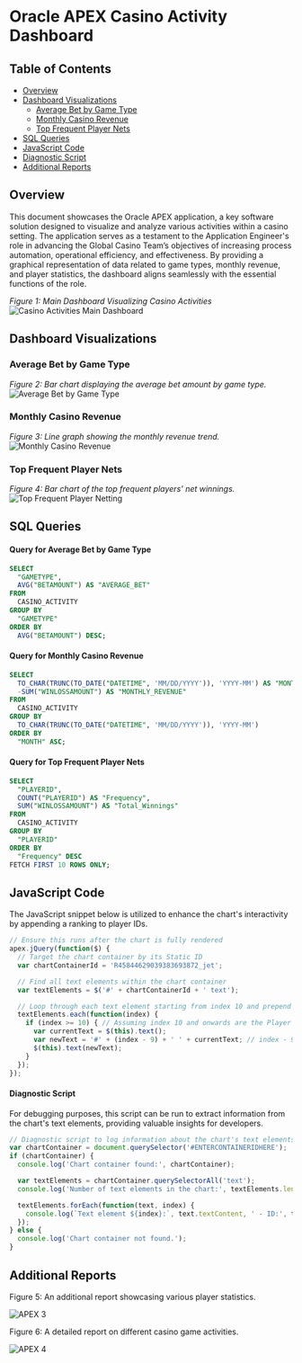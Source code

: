 # Oracle APEX Casino Activity Dashboard

## Table of Contents
- [Overview](#overview)
- [Dashboard Visualizations](#dashboard-visualizations)
  - [Average Bet by Game Type](#average-bet-by-game-type)
  - [Monthly Casino Revenue](#monthly-casino-revenue)
  - [Top Frequent Player Nets](#top-frequent-player-nets)
- [SQL Queries](#sql-queries)
- [JavaScript Code](#javascript-code)
- [Diagnostic Script](#diagnostic-script)
- [Additional Reports](#additional-reports)

## Overview

This document showcases the Oracle APEX application, a key software solution designed to visualize and analyze various activities within a casino setting. The application serves as a testament to the Application Engineer's role in advancing the Global Casino Team’s objectives of increasing process automation, operational efficiency, and effectiveness. By providing a graphical representation of data related to game types, monthly revenue, and player statistics, the dashboard aligns seamlessly with the essential functions of the role.

*Figure 1: Main Dashboard Visualizing Casino Activities*
![Casino Activities Main Dashboard](Casino%20Activities%20Main.png)




## Dashboard Visualizations

### Average Bet by Game Type

*Figure 2: Bar chart displaying the average bet amount by game type.*
![Average Bet by Game Type](GameType.png)




### Monthly Casino Revenue

*Figure 3: Line graph showing the monthly revenue trend.*
![Monthly Casino Revenue](House%20Revenue.png)


### Top Frequent Player Nets

*Figure 4: Bar chart of the top frequent players' net winnings.*
![Top Frequent Player Netting](Top%20Frequent%20Player%20Netting.png)




## SQL Queries

#### Query for Average Bet by Game Type

```sql
SELECT
  "GAMETYPE",
  AVG("BETAMOUNT") AS "AVERAGE_BET"
FROM
  CASINO_ACTIVITY
GROUP BY
  "GAMETYPE"
ORDER BY
  AVG("BETAMOUNT") DESC;
```

#### Query for Monthly Casino Revenue

```sql
SELECT
  TO_CHAR(TRUNC(TO_DATE("DATETIME", 'MM/DD/YYYY')), 'YYYY-MM') AS "MONTH",
  -SUM("WINLOSSAMOUNT") AS "MONTHLY_REVENUE"
FROM
  CASINO_ACTIVITY
GROUP BY
  TO_CHAR(TRUNC(TO_DATE("DATETIME", 'MM/DD/YYYY')), 'YYYY-MM')
ORDER BY
  "MONTH" ASC;
```

#### Query for Top Frequent Player Nets

```sql
SELECT
  "PLAYERID",
  COUNT("PLAYERID") AS "Frequency",
  SUM("WINLOSSAMOUNT") AS "Total_Winnings"
FROM
  CASINO_ACTIVITY
GROUP BY
  "PLAYERID"
ORDER BY
  "Frequency" DESC
FETCH FIRST 10 ROWS ONLY;
```


## JavaScript Code

The JavaScript snippet below is utilized to enhance the chart's interactivity by appending a ranking to player IDs.

```javascript
// Ensure this runs after the chart is fully rendered
apex.jQuery(function($) {
  // Target the chart container by its Static ID
  var chartContainerId = 'R45844629039383693872_jet';

  // Find all text elements within the chart container
  var textElements = $('#' + chartContainerId + ' text');

  // Loop through each text element starting from index 10 and prepend the ranking
  textElements.each(function(index) {
    if (index >= 10) { // Assuming index 10 and onwards are the Player IDs
      var currentText = $(this).text();
      var newText = '#' + (index - 9) + ' ' + currentText; // index - 9 to start counting from 1
      $(this).text(newText);
    }
  });
});
```


#### Diagnostic Script
For debugging purposes, this script can be run to extract information from the chart's text elements, providing valuable insights for developers.

```javascript
// Diagnostic script to log information about the chart's text elements
var chartContainer = document.querySelector('#ENTERCONTAINERIDHERE');
if (chartContainer) {
  console.log('Chart container found:', chartContainer);

  var textElements = chartContainer.querySelectorAll('text');
  console.log('Number of text elements in the chart:', textElements.length);

  textElements.forEach(function(text, index) {
    console.log(`Text element ${index}:`, text.textContent, ' - ID:', text.id);
  });
} else {
  console.log('Chart container not found.');
}
```


## Additional Reports

Figure 5: An additional report showcasing various player statistics.

![APEX 3](APEX_3.png)


Figure 6: A detailed report on different casino game activities.

![APEX 4](APEX_4.png)

